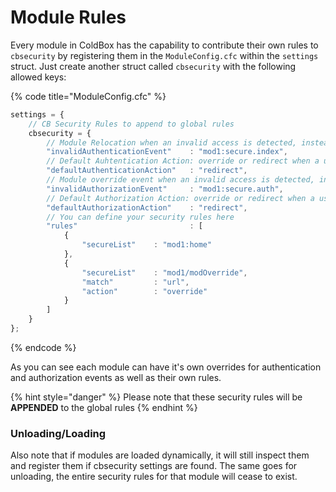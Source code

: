 # Module Rules

Every module in ColdBox has the capability to contribute their own rules to `cbsecurity` by registering them in the `ModuleConfig.cfc` within the `settings` struct.  Just create another struct called `cbsecurity` with the following allowed keys:

{% code title="ModuleConfig.cfc" %}
```javascript
settings = {
	// CB Security Rules to append to global rules
	cbsecurity = {
		// Module Relocation when an invalid access is detected, instead of each rule declaring one.
		"invalidAuthenticationEvent" 	: "mod1:secure.index",
		// Default Auhtentication Action: override or redirect when a user has not logged in
		"defaultAuthenticationAction"	: "redirect",
		// Module override event when an invalid access is detected, instead of each rule declaring one.
		"invalidAuthorizationEvent"		: "mod1:secure.auth",
		// Default Authorization Action: override or redirect when a user does not have enough permissions to access something
		"defaultAuthorizationAction"	: "redirect",
		// You can define your security rules here
		"rules"							: [
			{
				"secureList" 	: "mod1:home"
			},
			{
				"secureList" 	: "mod1/modOverride",
				"match"			: "url",
				"action"		: "override"
			}
		]
	}
};
```
{% endcode %}

As you can see each module can have it's own overrides for authentication and authorization events as well as their own rules.

{% hint style="danger" %}
Please note that these security rules will be **APPENDED** to the global rules
{% endhint %}

### Unloading/Loading

Also note that if modules are loaded dynamically, it will still inspect them and register them if cbsecurity settings are found.  The same goes for unloading, the entire security rules for that module will cease to exist.

